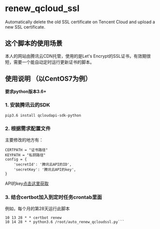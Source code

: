 # renew_qcloud_ssl
Automatically delete the old SSL certificate on Tencent Cloud and upload a new SSL certificate.

## 这个脚本的使用场景
本人的网站由腾讯云CDN托管，使用的是Let's Encrypt的SSL证书，有效期很短，需要一个能自动定时运行更新证书的脚本。

## 使用说明 （以CentOS7为例）
**要求python版本3.6+**

### 1. 安装腾讯云的SDK
```pip3.6 install qcloudapi-sdk-python```

### 2. 根据需求配置文件
主要修改的地方有：
```DOMAIN = "域名"
CERTPATH = "证书路径"
KEYPATH = "私钥路径"
config = {
    'secretId': '腾讯云API的ID',
    'secretKey': '腾讯云API的key',
}
```
API的key[点击这里获取](https://console.qcloud.com/capi)

### 3. 结合certbot加入到定时任务crontab里面
例如，每个月的第28天运行此脚本
```crontab -e
10 13 28 * * certbot renew
10 14 28 * * python3.6 /root/auto_renew_qcloudssl.py```
